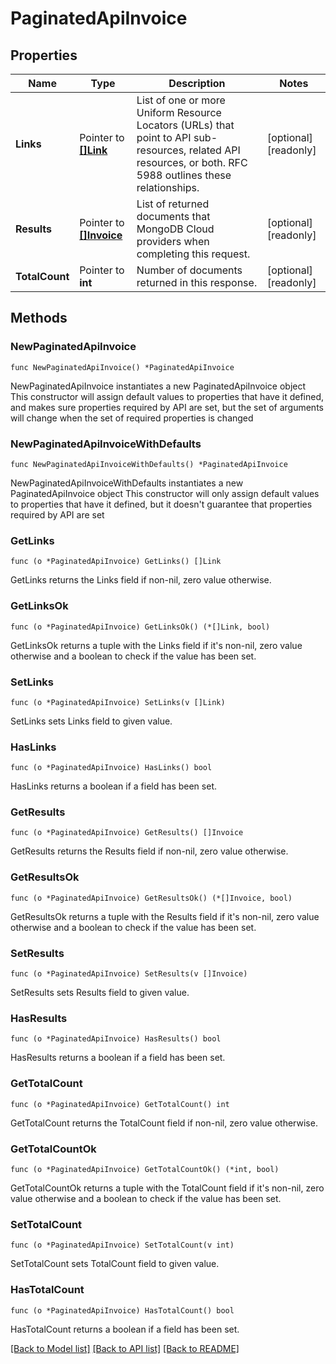 # PaginatedApiInvoice

## Properties

Name | Type | Description | Notes
------------ | ------------- | ------------- | -------------
**Links** | Pointer to [**[]Link**](Link.md) | List of one or more Uniform Resource Locators (URLs) that point to API sub-resources, related API resources, or both. RFC 5988 outlines these relationships. | [optional] [readonly] 
**Results** | Pointer to [**[]Invoice**](Invoice.md) | List of returned documents that MongoDB Cloud providers when completing this request. | [optional] [readonly] 
**TotalCount** | Pointer to **int** | Number of documents returned in this response. | [optional] [readonly] 

## Methods

### NewPaginatedApiInvoice

`func NewPaginatedApiInvoice() *PaginatedApiInvoice`

NewPaginatedApiInvoice instantiates a new PaginatedApiInvoice object
This constructor will assign default values to properties that have it defined,
and makes sure properties required by API are set, but the set of arguments
will change when the set of required properties is changed

### NewPaginatedApiInvoiceWithDefaults

`func NewPaginatedApiInvoiceWithDefaults() *PaginatedApiInvoice`

NewPaginatedApiInvoiceWithDefaults instantiates a new PaginatedApiInvoice object
This constructor will only assign default values to properties that have it defined,
but it doesn't guarantee that properties required by API are set

### GetLinks

`func (o *PaginatedApiInvoice) GetLinks() []Link`

GetLinks returns the Links field if non-nil, zero value otherwise.

### GetLinksOk

`func (o *PaginatedApiInvoice) GetLinksOk() (*[]Link, bool)`

GetLinksOk returns a tuple with the Links field if it's non-nil, zero value otherwise
and a boolean to check if the value has been set.

### SetLinks

`func (o *PaginatedApiInvoice) SetLinks(v []Link)`

SetLinks sets Links field to given value.

### HasLinks

`func (o *PaginatedApiInvoice) HasLinks() bool`

HasLinks returns a boolean if a field has been set.

### GetResults

`func (o *PaginatedApiInvoice) GetResults() []Invoice`

GetResults returns the Results field if non-nil, zero value otherwise.

### GetResultsOk

`func (o *PaginatedApiInvoice) GetResultsOk() (*[]Invoice, bool)`

GetResultsOk returns a tuple with the Results field if it's non-nil, zero value otherwise
and a boolean to check if the value has been set.

### SetResults

`func (o *PaginatedApiInvoice) SetResults(v []Invoice)`

SetResults sets Results field to given value.

### HasResults

`func (o *PaginatedApiInvoice) HasResults() bool`

HasResults returns a boolean if a field has been set.

### GetTotalCount

`func (o *PaginatedApiInvoice) GetTotalCount() int`

GetTotalCount returns the TotalCount field if non-nil, zero value otherwise.

### GetTotalCountOk

`func (o *PaginatedApiInvoice) GetTotalCountOk() (*int, bool)`

GetTotalCountOk returns a tuple with the TotalCount field if it's non-nil, zero value otherwise
and a boolean to check if the value has been set.

### SetTotalCount

`func (o *PaginatedApiInvoice) SetTotalCount(v int)`

SetTotalCount sets TotalCount field to given value.

### HasTotalCount

`func (o *PaginatedApiInvoice) HasTotalCount() bool`

HasTotalCount returns a boolean if a field has been set.


[[Back to Model list]](../README.md#documentation-for-models) [[Back to API list]](../README.md#documentation-for-api-endpoints) [[Back to README]](../README.md)


